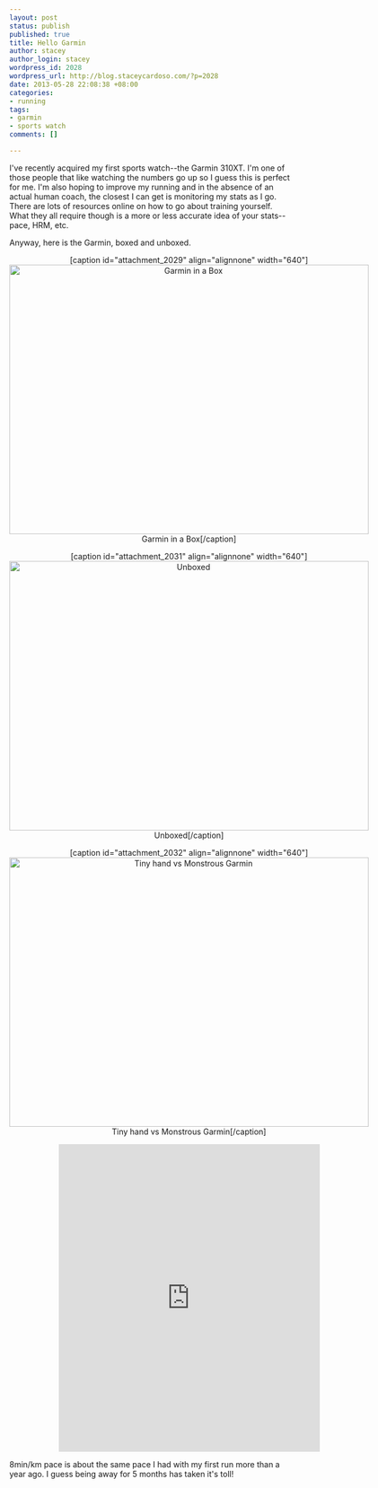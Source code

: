 ```yaml
--- 
layout: post
status: publish
published: true
title: Hello Garmin
author: stacey
author_login: stacey
wordpress_id: 2028
wordpress_url: http://blog.staceycardoso.com/?p=2028
date: 2013-05-28 22:08:38 +08:00
categories: 
- running
tags: 
- garmin
- sports watch
comments: []

---
```

I've recently acquired my first sports watch--the Garmin 310XT. I'm one of those people that like watching the numbers go up so I guess this is perfect for me. I'm also hoping to improve my running and in the absence of an actual human coach, the closest I can get is monitoring my stats as I go. There are lots of resources online on how to go about training yourself. What they all require though is a more or less accurate idea of your stats--pace, HRM, etc.

Anyway, here is the Garmin, boxed and unboxed.

<div style="width: 640px; margin-right: auto; margin-left: auto; text-align: center">
[caption id="attachment_2029" align="alignnone" width="640"]<a href="http://blog.staceycardoso.com/wp-content/uploads/2013/05/DSCN1315.jpg"><img class="size-large wp-image-2029" title="Garmin in a Box" src="http://blog.staceycardoso.com/wp-content/uploads/2013/05/DSCN1315-1024x768.jpg" alt="Garmin in a Box" width="640" height="480" /></a> Garmin in a Box[/caption]

[caption id="attachment_2031" align="alignnone" width="640"]<a href="http://blog.staceycardoso.com/wp-content/uploads/2013/05/DSCN1322.jpg"><img class="size-large wp-image-2031" title="Unboxed" src="http://blog.staceycardoso.com/wp-content/uploads/2013/05/DSCN1322-1024x768.jpg" alt="Unboxed" width="640" height="480" /></a> Unboxed[/caption]

[caption id="attachment_2032" align="alignnone" width="640"]<a href="http://blog.staceycardoso.com/wp-content/uploads/2013/05/DSCN1325.jpg"><img class="size-large wp-image-2032" title="Tiny hand vs Monstrous Garmin" src="http://blog.staceycardoso.com/wp-content/uploads/2013/05/DSCN1325-1024x768.jpg" alt="Tiny hand vs Monstrous Garmin" width="640" height="480" /></a> Tiny hand vs Monstrous Garmin[/caption]

<iframe src="http://connect.garmin.com:80/activity/embed/318787342" frameborder="0" width="465" height="548"></iframe>

</div>

8min/km pace is about the same pace I had with my first run more than a year ago. I guess being away for 5 months has taken it's toll!
